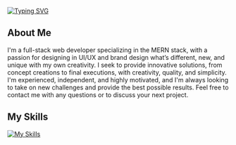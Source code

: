 [![Typing SVG](https://readme-typing-svg.demolab.com/?lines=Full+Stack+Developer;MERN+Stack)](https://git.io/typing-svg)
<!-- About Me -->
## About Me
I'm a full-stack web developer specializing in the MERN stack, with a passion for designing in UI/UX and brand design what’s different, new, and unique with my own creativity. I seek to provide innovative solutions, from concept creations to final executions, with creativity, quality, and simplicity. I'm experienced, independent, and highly motivated, and I'm always looking to take on new challenges and provide the best possible results. Feel free to contact me with any questions or to discuss your next project.
<!-- My Skills -->
## My Skills
[![My Skills](https://skillicons.dev/icons?i=c,react,css,electron,express,figma,firebase,git,github,html,ai,java,js,jquery,mongodb,mysql,nextjs,nodejs,ps,postman,py,redux,tailwind,ts,vite,vscode&perline=13)](https://skillicons.dev)

<!--
**abdelkrimdjerrah/abdelkrimdjerrah** is a ✨ _special_ ✨ repository because its `README.md` (this file) appears on your GitHub profile.

Here are some ideas to get you started:

- 🔭 I’m currently working on ...
- 🌱 I’m currently learning ...
- 👯 I’m looking to collaborate on ...
- 🤔 I’m looking for help with ...
- 💬 Ask me about ...
- 📫 How to reach me: ...
- 😄 Pronouns: ...
- ⚡ Fun fact: ...
-->
